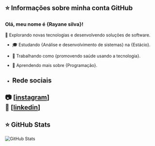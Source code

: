 

## ⭐ Informações sobre minha conta GitHub
### Olá, meu nome é {Rayane silva}!
🤔 Explorando novas tecnologias e desenvolvendo soluções de software.
- 🎓 Estudando {Análise e desenvolvimento de sistemas} na {Estácio}.
- 💼 Trabalhando como {promovendo saúde usando a tecnologia}.
- 🌱 Aprendendo mais sobre {Programação}.

- ## Rede sociais
📷 [[instagram](https://www.instagram.com/ray_flower777/)]                                                                                                                                           
👔 [[linkedin](https://www.linkedin.com/in/rayane-silva-de-souza-94b266221/)]
-    

## ⭐ GitHub Stats
![GitHub Stats](https://github-readme-stats.vercel.app/api?username=ray924s&show_icons=true)
